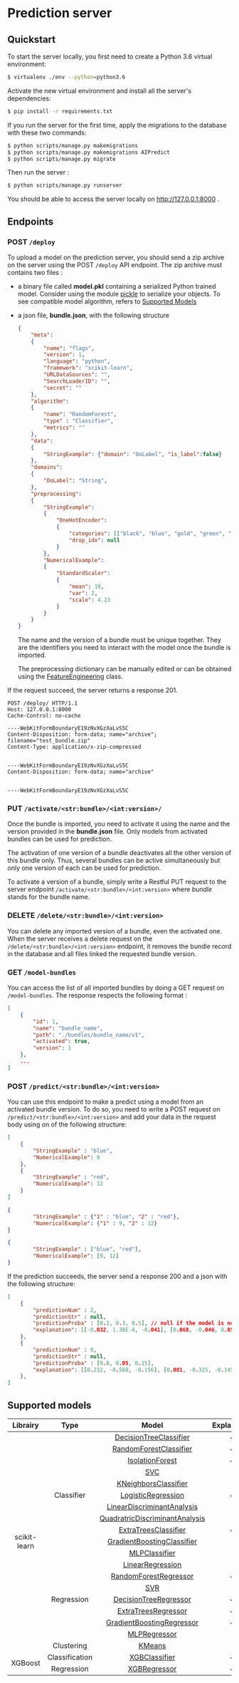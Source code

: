 # Prediction server

## Quickstart

To start the server locally, you first need to create a Python 3.6 virtual environment:
```bash
$ virtualenv ./env --python=python3.6
```
Activate the new virtual environment and install all the server's dependencies:
```bash
$ pip install -r requirements.txt
```
If you run the server for the first time, apply the migrations to the database with these two commands:
```bash
$ python scripts/manage.py makemigrations
$ python scripts/manage.py makemigrations AIPredict
$ python scripts/manage.py migrate
```
Then run the server :
```bash
$ python scripts/manage.py runserver
```
You should be able to access the server locally on http://127.0.0.1:8000 .
## Endpoints

### POST ```/deploy```
To upload a model on the prediction server, you should send a zip archive on the server using the POST ```/deploy``` API endpoint. The zip archive must contains two files :

- a binary file called **model.pkl** containing a serialized Python trained model. Consider using the module [pickle]("https://docs.python.org/3/library/pickle.html") to serialize your objects. To see compatible model algorithm, refers to [Supported Models](#supported_models)
- a json file, **bundle.json**, with the following structure 

    ```json bundle.json
    {
        "meta": 
        {
            "name": "flags",
            "version": 1,
            "language": "python",
            "framework": "scikit-learn",
            "URLDataSources": "",
            "SearchLoaderID": "",
            "secret": ""
        },
        "algorithm": 
        {
            "name": "RandomForest",
            "type" : "Classifier",
            "metrics": ""
        },
        "data":
        {
            "StringExample": {"domain": "DoLabel", "is_label":false}
        },
        "domains":
        {
            "DoLabel": "String",
        },
        "preprocessing":
        {
            "StringExample": 
            {
                "OneHotEncoder": 
                {
                    "categories": [["black", "blue", "gold", "green", "orange", "red", "white"]],
                    "drop_idx": null
                }
            },
            "NumericalExample": 
            {
                "StandardScaler":
                {
                    "mean": 10,
                    "var": 2,
                    "scale": 4.23
                }
            }
        }
    }
    ```
    The name and the version of a bundle must be unique together. They are the identifiers you need to interact with the model once the bundle is imported.

    The preprocessing dictionary can be manually edited or can be obtained using the [FeatureEngineering]("./AIPredict/apps/predict/utils/preprocessing.py#L4") class.

If the request succeed, the server returns a response 201.

```
POST /deploy/ HTTP/1.1
Host: 127.0.0.1:8000
Cache-Control: no-cache

----WebKitFormBoundaryE19zNvXGzXaLvS5C
Content-Disposition: form-data; name="archive"; filename="test_bundle.zip"
Content-Type: application/x-zip-compressed


----WebKitFormBoundaryE19zNvXGzXaLvS5C
Content-Disposition: form-data; name="archive"


----WebKitFormBoundaryE19zNvXGzXaLvS5C
```

### PUT ```/activate/<str:bundle>/<int:version>/```
Once the bundle is imported, you need to activate it using the name and the version provided in the **bundle.json** file. Only models from activated bundles can be used for prediction.

The activation of one version of a bundle deactivates all the other version of this bundle only. Thus, several bundles can be active simultaneously but only one version of each can be used for prediction.

To activate a version of a bundle, simply write a Restful PUT request to the server endpoint ```/activate/<str:bundle>/<int:version>``` where *bundle* stands for the bundle name.

### DELETE ```/delete/<str:bundle>/<int:version>```
You can delete any imported version of a bundle, even the activated one. When the server receives a delete request on the ```/delete/<str:bundle>/<int:version>``` endpoint, it removes the bundle record in the database and all files linked the requested bundle version.
### GET ```/model-bundles```
You can access the list of all imported bundles by doing a GET request on ```/model-bundles```. The response respects the following format :
```json
[
    {
        "id": 1,
        "name": "bundle_name",
        "path": "./bundles/bundle_name/v1",
        "activated": true,
        "version": 1
    },
    ...
]
```
### POST ```/predict/<str:bundle>/<int:version>```
You can use this endpoint to make a predict using a model from an activated bundle version. To do so, you need to write a POST request on ```/predict/<str:bundle>/<int:version>``` and add your data in the request body using on of the following structure:
```json
[
    {
        "StringExample" : "blue",
        "NumericalExample": 9
    },
    {
        "StringExample" : "red",
        "NumericalExample": 12
    }
]
```
```json
{
        "StringExample" : {"1" : "blue", "2" : "red"},
        "NumericalExample": {"1" : 9, "2" : 12}
}
```
```json
{
        "StringExample" : ["blue", "red"],
        "NumericalExample": [9, 12]
}
```

If the prediction succeeds, the server send a response 200 and a json with the following structure:
```json
[
    {
        "predictionNum" : 2,
        "predictionStr" : null,
        "predictionProba" : [0.2, 0.3, 0.5], // null if the model is not a classifier
        "explanation": [[-0.032, 1.38E-4, -0.041], [0.068, -0.046, 0.0517]] // null if the model is not a tree-based model classifier, else array of shape class_number x feature_number
    },
    {
        "predictionNum" : 0,
        "predictionStr" : null,
        "predictionProba" : [0.8, 0.05, 0.15],
        "explanation": [[0.232, -0.568, -0.156], [0.081, -0.325, -0.145]] 
    },
]
```
## <a name="#supported_models"></a>Supported models

<table>
    <thead>
        <tr>
            <th>Librairy</th>
            <th>Type</th>
            <th>Model</th>
            <th>Explanation</th>
        </tr>
    </thead>
    <tbody style="text-align: center; vertical-align: middle;">
        <tr>
            <td rowspan=19>scikit-learn</td>
            <td rowspan=11>Classifier</td>
            <td ><a href="https://scikit-learn.org/stable/modules/generated/sklearn.tree.DecisionTreeClassifier.html">DecisionTreeClassifier</a></td>
            <td>&#10003</td>
        </tr>
        <tr>
            <td ><a href="https://scikit-learn.org/stable/modules/generated/sklearn.ensemble.RandomForestClassifier.html">RandomForestClassifier</a></td>
            <td>&#10003</td>
        </tr>
        <tr>
            <td ><a href="https://scikit-learn.org/stable/modules/generated/sklearn.ensemble.IsolationForest.html">IsolationForest</a></td>
            <td>&#10003</td>
        </tr>
        <tr>
            <td ><a href="https://scikit-learn.org/stable/modules/generated/sklearn.svm.SVC.html">SVC</a></td>
            <td></td>
        </tr>
        <tr>
            <td ><a href="https://scikit-learn.org/stable/modules/generated/sklearn.neighbors.KNeighborsClassifier.html">KNeighborsClassifier</a></td>
            <td></td>
        </tr>
        <tr>
            <td ><a href="https://scikit-learn.org/stable/modules/generated/sklearn.linear_model.LogisticRegression.html">LogisticRegression</a></td>
            <td>&#10003</td>
        </tr>
        <tr>
            <td ><a href="https://scikit-learn.org/stable/modules/generated/sklearn.discriminant_analysis.LinearDiscriminantAnalysis.html">LinearDiscriminantAnalysis</a></td>
            <td> </td>
        </tr>
        <tr>
            <td ><a href="https://scikit-learn.org/stable/modules/generated/sklearn.discriminant_analysis.QuadraticDiscriminantAnalysis.html">QuadratricDiscriminantAnalysis</a></td>
            <td> </td>
        </tr>
        <tr>
            <td ><a href="https://scikit-learn.org/stable/modules/generated/sklearn.ensemble.ExtraTreesClassifier.html">ExtraTreesClassifier</a></td>
            <td>&#10003</td>
        </tr>
        <tr>
            <td ><a href="https://scikit-learn.org/stable/modules/generated/sklearn.ensemble.GradientBoostingClassifier.html">GradientBoostingClassifier</a></td>
            <td> </td>
        </tr>
        <tr>
            <td ><a href="https://scikit-learn.org/stable/modules/generated/sklearn.neural_network.MLPClassifier.html">MLPClassifier</a></td>
            <td> </td>
        </tr>
        <tr>
            <td rowspan=7>Regression</td>
            <td ><a href="https://scikit-learn.org/stable/modules/generated/sklearn.linear_model.LinearRegression.html?highlight=linear#sklearn-linear-model-linearregression">LinearRegression</a></td>
            <td> </td>
        </tr>
        <tr>
            <td ><a href="https://scikit-learn.org/stable/modules/generated/sklearn.ensemble.RandomForestRegressor.html">RandomForestRegressor</a></td>
            <td>&#10003</td>
        </tr>
        <tr>
            <td ><a href="https://scikit-learn.org/stable/modules/generated/sklearn.svm.SVR.html">SVR</a></td>
            <td></td>
        </tr>
        <tr>
            <td ><a href="https://scikit-learn.org/stable/modules/generated/sklearn.tree.DecisionTreeRegressor.html">DecisionTreeRegressor</a></td>
            <td>&#10003</td>
        </tr>
        <tr>
            <td ><a href="https://scikit-learn.org/stable/modules/generated/sklearn.ensemble.ExtraTreesRegressor.html">ExtraTreesRegressor</a></td>
            <td>&#10003</td>
        </tr>
        <tr>
            <td ><a href="https://scikit-learn.org/stable/modules/generated/sklearn.ensemble.GradientBoostingRegressor.html">GradientBoostingRegressor</a></td>
            <td>&#10003</td>
        </tr>
        <tr>
            <td ><a href="https://scikit-learn.org/stable/modules/generated/sklearn.neural_network.MLPRegressor.html">MLPRegressor</a></td>
            <td> </td>
        </tr>
        <tr>
            <td rowspan=1>Clustering</td>
            <td ><a href="https://scikit-learn.org/stable/modules/generated/sklearn.cluster.KMeans.html">KMeans</a></td>
            <td> </td>
        </tr>
        <tr>
            <td rowspan=2>XGBoost</td>
            <td rowspan=1>Classification</td>
            <td><a href="https://xgboost.readthedocs.io/en/latest/python/python_api.html#xgboost.XGBClassifier">XGBClassifier</a></td>
            <td>&#10003</td>
        </tr>
        <tr>
            <td rowspan=1>Regression</td>
            <td ><a href="https://xgboost.readthedocs.io/en/latest/python/python_api.html#xgboost.XGBRegressor">XGBRegressor</a></td>
            <td>&#10003</td>
        </tr>
    </tbody>
</table>
